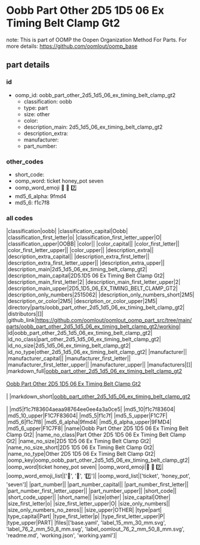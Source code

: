 # Oobb Part Other 2D5 1D5 06 Ex Timing Belt Clamp Gt2  

note: This is part of OOMP the Oopen Organization Method For Parts. For more details: https://github.com/oomlout/oomp_base

##  part details





### id
* oomp_id: oobb_part_other_2d5_1d5_06_ex_timing_belt_clamp_gt2
  * classification: oobb
  * type: part
  * size: other
  * color: 
  * description_main: 2d5_1d5_06_ex_timing_belt_clamp_gt2
  * description_extra: 
  * manufacturer: 
  * part_number: 

### other_codes
* short_code: 
* oomp_word: ticket honey_pot seven
* oomp_word_emoji :ticket: :honey_pot: :seven:
* md5_6_alpha: 9fmd4
* md5_6: f1c7f8

### all codes 
|classification|oobb|
|classification_capital|Oobb|
|classification_first_letter|o|
|classification_first_letter_upper|O|
|classification_upper|OOBB|
|color||
|color_capital||
|color_first_letter||
|color_first_letter_upper||
|color_upper||
|description_extra||
|description_extra_capital||
|description_extra_first_letter||
|description_extra_first_letter_upper||
|description_extra_upper||
|description_main|2d5_1d5_06_ex_timing_belt_clamp_gt2|
|description_main_capital|2D5.1D5 06 Ex Timing Belt Clamp Gt2|
|description_main_first_letter|2|
|description_main_first_letter_upper|2|
|description_main_upper|2D5_1D5_06_EX_TIMING_BELT_CLAMP_GT2|
|description_only_numbers|2515062|
|description_only_numbers_short|2M5|
|description_or_color|2M5|
|description_or_color_upper|2M5|
|directory|parts/oobb_part_other_2d5_1d5_06_ex_timing_belt_clamp_gt2|
|distributors|[]|
|github_link|https://github.com/oomlout/oomlout_oomp_part_src/tree/main/parts/oobb_part_other_2d5_1d5_06_ex_timing_belt_clamp_gt2/working|
|id|oobb_part_other_2d5_1d5_06_ex_timing_belt_clamp_gt2|
|id_no_class|part_other_2d5_1d5_06_ex_timing_belt_clamp_gt2|
|id_no_size|2d5_1d5_06_ex_timing_belt_clamp_gt2|
|id_no_type|other_2d5_1d5_06_ex_timing_belt_clamp_gt2|
|manufacturer||
|manufacturer_capital||
|manufacturer_first_letter||
|manufacturer_first_letter_upper||
|manufacturer_upper||
|manufacturers|[]|
|markdown_full|[oobb_part_other_2d5_1d5_06_ex_timing_belt_clamp_gt2](https://github.com/oomlout/oomlout_oomp_part_src/tree/main/parts/oobb_part_other_2d5_1d5_06_ex_timing_belt_clamp_gt2/working)<br>[](https://github.com/oomlout/oomlout_oomp_part_src/tree/main/parts/oobb_part_other_2d5_1d5_06_ex_timing_belt_clamp_gt2/working)<br>[Oobb Part Other 2D5 1D5 06 Ex Timing Belt Clamp Gt2](https://github.com/oomlout/oomlout_oomp_part_src/tree/main/parts/oobb_part_other_2d5_1d5_06_ex_timing_belt_clamp_gt2/working)<br><br>|
|markdown_short|[oobb_part_other_2d5_1d5_06_ex_timing_belt_clamp_gt2](https://github.com/oomlout/oomlout_oomp_part_src/tree/main/parts/oobb_part_other_2d5_1d5_06_ex_timing_belt_clamp_gt2/working)<br><br>|
|md5|f1c7f83604aeaa98764ee0ee4a3a0ce5|
|md5_10|f1c7f83604|
|md5_10_upper|F1C7F83604|
|md5_5|f1c7f|
|md5_5_upper|F1C7F|
|md5_6|f1c7f8|
|md5_6_alpha|9fmd4|
|md5_6_alpha_upper|9FMD4|
|md5_6_upper|F1C7F8|
|name|Oobb Part Other 2D5 1D5 06 Ex Timing Belt Clamp Gt2|
|name_no_class|Part Other 2D5 1D5 06 Ex Timing Belt Clamp Gt2|
|name_no_size|2D5 1D5 06 Ex Timing Belt Clamp Gt2|
|name_no_size_short|2D5 1D5 06 Ex Timing Belt Clamp Gt2|
|name_no_type|Other 2D5 1D5 06 Ex Timing Belt Clamp Gt2|
|oomp_key|oomp_oobb_part_other_2d5_1d5_06_ex_timing_belt_clamp_gt2|
|oomp_word|ticket honey_pot seven|
|oomp_word_emoji|:ticket: :honey_pot: :seven:|
|oomp_word_emoji_list|[':ticket:', ':honey_pot:', ':seven:']|
|oomp_word_list|['ticket', 'honey_pot', 'seven']|
|part_number||
|part_number_capital||
|part_number_first_letter||
|part_number_first_letter_upper||
|part_number_upper||
|short_code||
|short_code_upper||
|short_name||
|size|other|
|size_capital|Other|
|size_first_letter|o|
|size_first_letter_upper|O|
|size_only_numbers||
|size_only_numbers_no_zeros||
|size_upper|OTHER|
|type|part|
|type_capital|Part|
|type_first_letter|p|
|type_first_letter_upper|P|
|type_upper|PART|
|files|['base.yaml', 'label_15_mm_30_mm.svg', 'label_76_2_mm_50_8_mm.svg', 'label_oomlout_76_2_mm_50_8_mm.svg', 'readme.md', 'working.json', 'working.yaml']|
